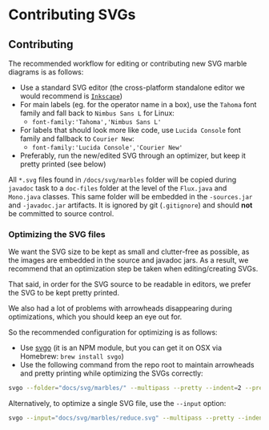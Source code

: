 # Contributing SVGs

## Contributing

The recommended workflow for editing or contributing new SVG marble diagrams is as follows:

 - Use a standard SVG editor (the cross-platform standalone editor we would recommend is [`Inkscape`](https://inkscape.org))
 - For main labels (eg. for the operator name in a box), use the `Tahoma` font family and fall back to `Nimbus Sans L` for Linux:
   - `font-family:'Tahoma','Nimbus Sans L'`
 - For labels that should look more like code, use `Lucida Console` font family and fallback to `Courier New`:
   - `font-family:'Lucida Console','Courier New'`
 - Preferably, run the new/edited SVG through an optimizer, but keep it pretty printed (see below)

All `*.svg` files found in `/docs/svg/marbles` folder will be copied during `javadoc` task to a `doc-files` folder at the level of the `Flux.java` and `Mono.java` classes.
This same folder will be embedded in the `-sources.jar` and `-javadoc.jar` artifacts.
It is ignored by git (`.gitignore`) and should **not** be committed to source control.

### Optimizing the SVG files

We want the SVG size to be kept as small and clutter-free as possible, as the images are embedded in the source and javadoc jars.
As a result, we recommend that an optimization step be taken when editing/creating SVGs.

That said, in order for the SVG source to be readable in editors, we prefer the SVG to be kept pretty printed.

We also had a lot of problems with arrowheads disappearing during optimizations, which you should keep an eye out for.

So the recommended configuration for optimizing is as follows:

 - Use [svgo](https://github.com/svg/svgo) (it is an NPM module, but you can get it on OSX via Homebrew: `brew install svgo`)
 - Use the following command from the repo root to maintain arrowheads and pretty printing while optimizing the SVGs correctly:
 
```sh
svgo --folder="docs/svg/marbles/" --multipass --pretty --indent=2 --precision=0 --disable={cleanupIDs,removeNonInheritableGroupAttrs}
```

Alternatively, to optimize a single SVG file, use the `--input` option:

```sh
svgo --input="docs/svg/marbles/reduce.svg" --multipass --pretty --indent=2 --precision=0 --disable={cleanupIDs,removeNonInheritableGroupAttrs}
```

